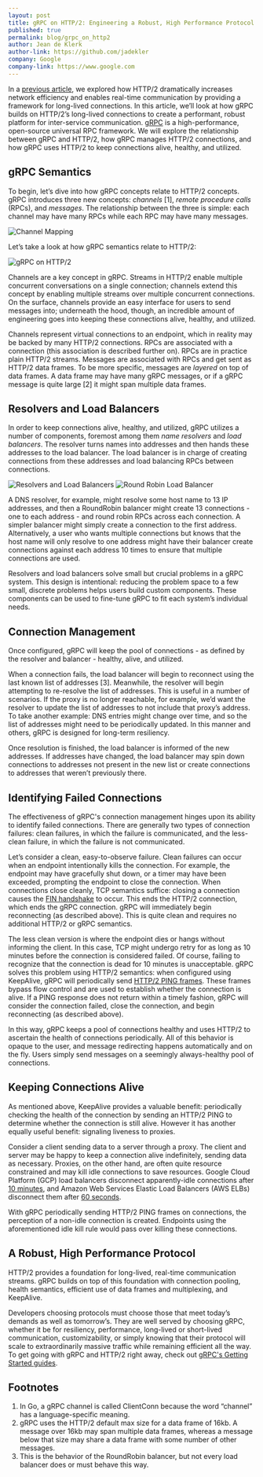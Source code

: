 ```yaml
---
layout: post
title: gRPC on HTTP/2: Engineering a Robust, High Performance Protocol
published: true
permalink: blog/grpc_on_http2
author: Jean de Klerk
author-link: https://github.com/jadekler
company: Google
company-link: https://www.google.com
---
```

In a [previous article](https://grpc.io/blog/http2_smarter_at_scale), we explored how HTTP/2 dramatically increases network efficiency and enables real-time communication by providing a framework for long-lived connections. In this article, we’ll look at how gRPC builds on HTTP/2’s long-lived connections to create a performant, robust platform for inter-service communication. [gRPC](http://grpc.io/) is a high-performance, open-source universal RPC framework. We will explore the relationship between gRPC and HTTP/2, how gRPC manages HTTP/2 connections, and how gRPC uses HTTP/2 to keep connections alive, healthy, and utilized.
<!--more-->

## gRPC Semantics

To begin, let’s dive into how gRPC concepts relate to HTTP/2 concepts. gRPC introduces three new concepts: *channels* [1], *remote procedure calls* (RPCs), and *messages*. The relationship between the three is simple: each channel may have many RPCs while each RPC may have many messages.

<img src="https://grpc.io/img/channels_mapping_2.png" alt="Channel Mapping" style="max-width: 800px">

Let’s take a look at how gRPC semantics relate to HTTP/2:

<img src="https://grpc.io/img/grpc_on_http2_mapping_2.png" alt="gRPC on HTTP/2" style="max-width: 800px">

Channels are a key concept in gRPC. Streams in HTTP/2 enable multiple concurrent conversations on a single connection; channels extend this concept by enabling multiple streams over multiple concurrent connections. On the surface, channels provide an easy interface for users to send messages into; underneath the hood, though, an incredible amount of engineering goes into keeping these connections alive, healthy, and utilized.

Channels represent virtual connections to an endpoint, which in reality may be backed by many HTTP/2 connections. RPCs are associated with a connection (this association is described further on). RPCs are in practice plain HTTP/2 streams. Messages are associated with RPCs and get sent as HTTP/2 data frames. To be more specific, messages are _layered_ on top of data frames. A data frame may have many gRPC messages, or if a gRPC message is quite large [2] it might span multiple data frames.

## Resolvers and Load Balancers

In order to keep connections alive, healthy, and utilized, gRPC utilizes a number of components, foremost among them *name resolvers* and *load balancers*. The resolver turns names into addresses and then hands these addresses to the load balancer. The load balancer is in charge of creating connections from these addresses and load balancing RPCs between connections.

<img src="https://grpc.io/img/dns_to_load_balancer_mapping_3.png" alt="Resolvers and Load Balancers" style="max-width: 800px">

<img src="https://grpc.io/img/load_balance_round_robins_2.png" alt="Round Robin Load Balancer" style="max-width: 800px">

A DNS resolver, for example, might resolve some host name to 13 IP addresses, and then a RoundRobin balancer might create 13 connections - one to each address - and round robin RPCs across each connection. A simpler balancer might simply create a connection to the first address. Alternatively, a user who wants multiple connections but knows that the host name will only resolve to one address might have their balancer create connections against each address 10 times to ensure that multiple connections are used.

Resolvers and load balancers solve small but crucial problems in a gRPC system. This design is intentional: reducing the problem space to a few small, discrete problems helps users build custom components. These components can be used to fine-tune gRPC to fit each system’s individual needs.

## Connection Management

Once configured, gRPC will keep the pool of connections - as defined by the resolver and balancer - healthy, alive, and utilized.

When a connection fails, the load balancer will begin to reconnect using the last known list of addresses [3]. Meanwhile, the resolver will begin attempting to re-resolve the list of addresses. This is useful in a number of scenarios. If the proxy is no longer reachable, for example, we’d want the resolver to update the list of addresses to not include that proxy’s address. To take another example: DNS entries might change over time, and so the list of addresses might need to be periodically updated. In this manner and others, gRPC is designed for long-term resiliency.

Once resolution is finished, the load balancer is informed of the new addresses. If addresses have changed, the load balancer may spin down connections to addresses not present in the new list or create connections to addresses that weren’t previously there.

## Identifying Failed Connections

The effectiveness of gRPC's connection management hinges upon its ability to identify failed connections. There are generally two types of connection failures: clean failures, in which the failure is communicated, and the less-clean failure, in which the failure is not communicated.

Let’s consider a clean, easy-to-observe failure. Clean failures can occur when an endpoint intentionally kills the connection. For example, the endpoint may have gracefully shut down, or a timer may have been exceeded, prompting the endpoint to close the connection. When connections close cleanly, TCP semantics suffice: closing a connection causes the [FIN handshake](http://www.tcpipguide.com/free/t_TCPConnectionTermination-2.htm) to occur. This ends the HTTP/2 connection, which ends the gRPC connection. gRPC will immediately begin reconnecting (as described above). This is quite clean and requires no additional HTTP/2 or gRPC semantics.

The less clean version is where the endpoint dies or hangs without informing the client. In this case, TCP might undergo retry for as long as 10 minutes before the connection is considered failed. Of course, failing to recognize that the connection is dead for 10 minutes is unacceptable. gRPC solves this problem using HTTP/2 semantics: when configured using KeepAlive, gRPC will periodically send [HTTP/2 PING frames](https://http2.github.io/http2-spec/#PING). These frames bypass flow control and are used to establish whether the connection is alive. If a PING response does not return within a timely fashion, gRPC will consider the connection failed, close the connection, and begin reconnecting (as described above).

In this way, gRPC keeps a pool of connections healthy and uses HTTP/2 to ascertain the health of connections periodically. All of this behavior is opaque to the user, and message redirecting happens automatically and on the fly. Users simply send messages on a seemingly always-healthy pool of connections.

## Keeping Connections Alive

As mentioned above, KeepAlive provides a valuable benefit: periodically checking the health of the connection by sending an HTTP/2 PING to determine whether the connection is still alive. However it has another equally useful benefit: signaling liveness to proxies.

Consider a client sending data to a server through a proxy. The client and server may be happy to keep a connection alive indefinitely, sending data as necessary. Proxies, on the other hand, are often quite resource constrained and may kill idle connections to save resources. Google Cloud Platform (GCP) load balancers disconnect apparently-idle connections after [10 minutes](https://cloud.google.com/compute/docs/troubleshooting#communicatewithinternet), and Amazon Web Services Elastic Load Balancers (AWS ELBs) disconnect them after [60 seconds](http://aws.amazon.com/articles/1636185810492479).

With gRPC periodically sending HTTP/2 PING frames on connections, the perception of a non-idle connection is created. Endpoints using the aforementioned idle kill rule would pass over killing these connections.

## A Robust, High Performance Protocol

HTTP/2 provides a foundation for long-lived, real-time communication streams. gRPC builds on top of this foundation with connection pooling, health semantics, efficient use of data frames and multiplexing, and KeepAlive.

Developers choosing protocols must choose those that meet today’s demands as well as tomorrow’s. They are well served by choosing gRPC, whether it be for resiliency, performance, long-lived or short-lived communication, customizability, or simply knowing that their protocol will scale to extraordinarily massive traffic while remaining efficient all the way. To get going with gRPC and HTTP/2 right away, check out [gRPC's Getting Started guides](https://grpc.io/docs/).

## Footnotes

1. In Go, a gRPC channel is called ClientConn because the word “channel” has a language-specific meaning.
2. gRPC uses the HTTP/2 default max size for a data frame of 16kb. A message over 16kb may span multiple data frames, whereas a message below that size may share a data frame with some number of other messages.
3. This is the behavior of the RoundRobin balancer, but not every load balancer does or must behave this way.
